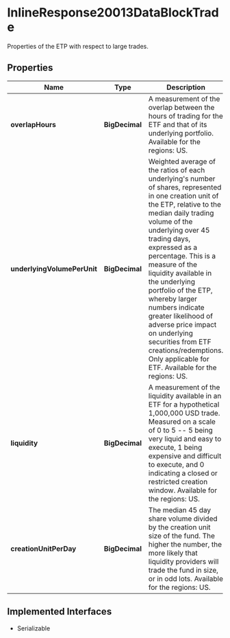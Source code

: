 

# InlineResponse20013DataBlockTrade

Properties of the ETP with respect to large trades.

## Properties

Name | Type | Description | Notes
------------ | ------------- | ------------- | -------------
**overlapHours** | **BigDecimal** | A measurement of the overlap between the hours of trading for the ETF and that of its underlying portfolio. Available for the regions: US. |  [optional]
**underlyingVolumePerUnit** | **BigDecimal** | Weighted average of the ratios of each underlying&#39;s number of shares, represented in one creation unit of the ETP, relative to the median daily trading volume of the underlying over 45 trading days, expressed as a percentage. This is a measure of the liquidity available in the underlying portfolio of the ETP, whereby larger numbers indicate greater likelihood of adverse price impact on underlying securities from ETF creations/redemptions. Only applicable for ETF. Available for the regions: US. |  [optional]
**liquidity** | **BigDecimal** | A measurement of the liquidity available in an ETF for a hypothetical 1,000,000 USD trade. Measured on a scale of 0 to 5 -- 5 being very liquid and easy to execute, 1 being expensive and difficult to execute, and 0 indicating a closed or restricted creation window. Available for the regions: US. |  [optional]
**creationUnitPerDay** | **BigDecimal** | The median 45 day share volume divided by the creation unit size of the fund. The higher the number, the more likely that liquidity providers will trade the fund in size, or in odd lots. Available for the regions: US. |  [optional]


## Implemented Interfaces

* Serializable


